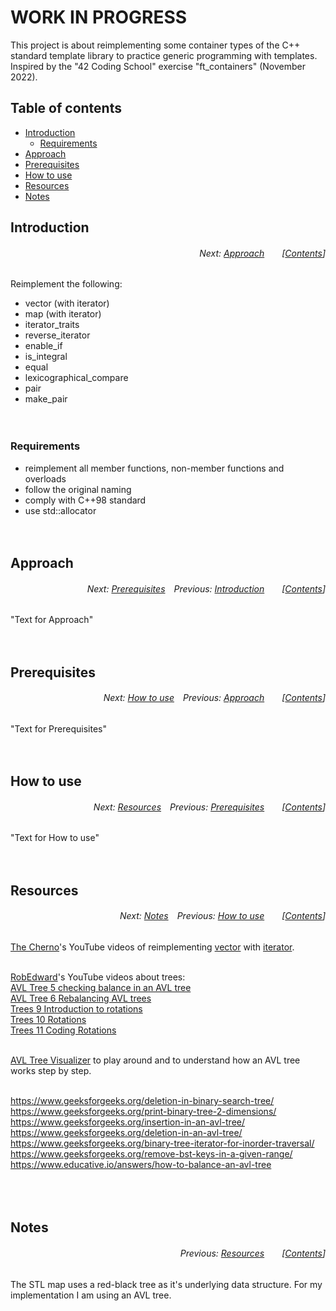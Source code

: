 # WORK IN PROGRESS
This project is about reimplementing some container types of the C++ standard template library to practice generic programming with templates. Inspired by the "42 Coding School" exercise "ft_containers" (November 2022).
</br>

## Table of contents
* [Introduction](#introduction)
  * [Requirements](#requirements)
* [Approach](#approach)
* [Prerequisites](#prerequisites)
* [How to use](#how-to-use)
* [Resources](#resources)
* [Notes](#notes)

## Introduction
###### <p align="right">Next: [Approach](#approach)&emsp;&emsp;[[Contents](#table-of-contents)]</p>
Reimplement the following:
* vector (with iterator)
* map (with iterator)
* iterator_traits
* reverse_iterator
* enable_if
* is_integral
* equal
* lexicographical_compare
* pair
* make_pair
</br></br></br>

### Requirements
* reimplement all member functions, non-member functions and overloads
* follow the original naming
* comply with C++98 standard
* use std::allocator
</br></br></br>

## Approach
###### <p align="right">Next: [Prerequisites](#prerequisites)&emsp;Previous: [Introduction](#introduction)&emsp;&emsp;[[Contents](#table-of-contents)]</p>
"Text for Approach"
</br></br></br>

## Prerequisites
###### <p align="right">Next: [How to use](#how-to-use)&emsp;Previous: [Approach](#approach)&emsp;&emsp;[[Contents](#table-of-contents)]</p>
"Text for Prerequisites"
</br></br></br>

## How to use
###### <p align="right">Next: [Resources](#resources)&emsp;Previous: [Prerequisites](#prerequisites)&emsp;&emsp;[[Contents](#table-of-contents)]</p>
"Text for How to use"
</br></br></br>

## Resources
###### <p align="right">Next: [Notes](#notes)&emsp;Previous: [How to use](#how-to-use)&emsp;&emsp;[[Contents](#table-of-contents)]</p>

[The Cherno](https://www.youtube.com/c/TheChernoProject)'s YouTube videos of reimplementing [vector](https://www.youtube.com/watch?v=ryRf4Jh_YC0) with [iterator](https://www.youtube.com/watch?v=F9eDv-YIOQ0).</br>
</br>

[RobEdward](https://www.youtube.com/@RobEdwardsVideos)'s YouTube videos about trees:</br>
[AVL Tree 5 checking balance in an AVL tree](https://www.youtube.com/watch?v=iNy6c4Q9Umw)</br>
[AVL Tree 6 Rebalancing AVL trees](https://www.youtube.com/watch?v=wn1tc5SAGZk)</br>
[Trees 9 Introduction to rotations](https://www.youtube.com/watch?v=M0Y3kDuyUCU)</br>
[Trees 10 Rotations](https://www.youtube.com/watch?v=NczBLeco6XA)</br>
[Trees 11 Coding Rotations](https://www.youtube.com/watch?v=Y-nmgO8ALjM)</br>
</br>

[AVL Tree Visualizer](https://www.cs.usfca.edu/~galles/visualization/AVLtree.html) to play around and to understand how an AVL tree works step by step.</br>
</br>

https://www.geeksforgeeks.org/deletion-in-binary-search-tree/</br>
https://www.geeksforgeeks.org/print-binary-tree-2-dimensions/</br>
https://www.geeksforgeeks.org/insertion-in-an-avl-tree/</br>
https://www.geeksforgeeks.org/deletion-in-an-avl-tree/</br>
https://www.geeksforgeeks.org/binary-tree-iterator-for-inorder-traversal/</br>
https://www.geeksforgeeks.org/remove-bst-keys-in-a-given-range/</br>
https://www.educative.io/answers/how-to-balance-an-avl-tree</br>
</br></br></br>

## Notes
###### <p align="right">Previous: [Resources](#resources)&emsp;&emsp;[[Contents](#table-of-contents)]</p>
The STL map uses a red-black tree as it's underlying data structure. For my implementation I am using an AVL tree.
</br></br></br>
